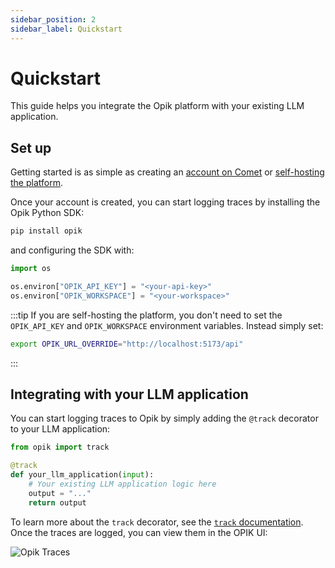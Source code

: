 ```yaml
---
sidebar_position: 2
sidebar_label: Quickstart
---
```


# Quickstart

This guide helps you integrate the Opik platform with your existing LLM application.

## Set up

Getting started is as simple as creating an [account on Comet](https://www.comet.com/signup?from=llm) or [self-hosting the platform](/self-host/self_hosting_opik).

Once your account is created, you can start logging traces by installing the Opik Python SDK:

```bash
pip install opik
```

and configuring the SDK with:

```python
import os

os.environ["OPIK_API_KEY"] = "<your-api-key>"
os.environ["OPIK_WORKSPACE"] = "<your-workspace>"
```

:::tip
If you are self-hosting the platform, you don't need to set the `OPIK_API_KEY` and `OPIK_WORKSPACE` environment variables. Instead simply set:

```bash
export OPIK_URL_OVERRIDE="http://localhost:5173/api"
```
:::

## Integrating with your LLM application

You can start logging traces to Opik by simply adding the `@track` decorator to your LLM application:

```python
from opik import track

@track
def your_llm_application(input):
    # Your existing LLM application logic here
    output = "..."
    return output
```

To learn more about the `track` decorator, see the [`track` documentation](./track). Once the traces are logged, you can view them in the OPIK UI:

![Opik Traces](/img/home/traces_page_for_quickstart.png)
